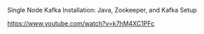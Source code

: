 Single Node Kafka Installation: Java, Zookeeper, and Kafka Setup

https://www.youtube.com/watch?v=k7hM4XC1PFc

